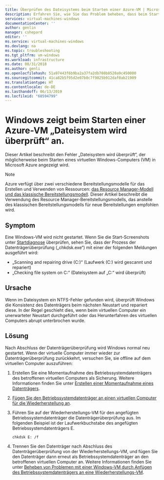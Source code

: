 ```yaml
---
title: Überprüfen des Dateisystems beim Starten einer Azure-VM | Microsoft-Dokumentation
description: Erfahren Sie, wie Sie das Problem beheben, dass beim Starten des virtuellen Computers angezeigt wird, dass das Dateisystem überprüft wird.
services: virtual-machines-windows
documentationCenter: ''
author: genlin
manager: cshepard
editor: ''
ms.service: virtual-machines-windows
ms.devlang: na
ms.topic: troubleshooting
ms.tgt_pltfrm: vm-windows
ms.workload: infrastructure
ms.date: 08/31/2018
ms.author: genli
ms.openlocfilehash: 51a97443f6b9ba2a37fa2db708b8520a9c450000
ms.sourcegitcommit: 41ca82b5f95d2e07b0c7f9025b912daf0ab21909
ms.translationtype: HT
ms.contentlocale: de-DE
ms.lasthandoff: 06/13/2019
ms.locfileid: "60594799"
---
```

# <a name="windows-shows-checking-file-system-when-booting-an-azure-vm"></a>Windows zeigt beim Starten einer Azure-VM „Dateisystem wird überprüft“ an.

Dieser Artikel beschreibt den Fehler „Dateisystem wird überprüft“, der möglicherweise beim Starten eines virtuellen Windows-Computers (VM) in Microsoft Azure angezeigt wird.

> [!NOTE] 
> Azure verfügt über zwei verschiedene Bereitstellungsmodelle für das Erstellen und Verwenden von Ressourcen: [das Resource Manager-Modell und das klassische Bereitstellungsmodell](../../azure-resource-manager/resource-manager-deployment-model.md). Dieser Artikel beschreibt die Verwendung des Resource Manager-Bereitstellungsmodells, das anstelle des klassischen Bereitstellungsmodells für neue Bereitstellungen empfohlen wird.

## <a name="symptom"></a>Symptom 

Eine Windows-VM wird nicht gestartet. Wenn Sie die Start-Screenshots unter [Startdiagnose](boot-diagnostics.md) überprüfen, sehen Sie, dass der Prozess der Datenträgerüberprüfung („chkdsk.exe“) mit einer der folgenden Meldungen ausgeführt wird:

- „Scanning and repairing drive (C:)“ (Laufwerk (C:) wird gescannt und repariert)
- „Checking file system on C:“ (Dateisystem auf „C:“ wird überprüft)

## <a name="cause"></a>Ursache

Wenn im Dateisystem ein NTFS-Fehler gefunden wird, überprüft Windows die Konsistenz des Datenträgers beim nächsten Neustart und repariert diese. In der Regel geschieht dies, wenn beim virtuellen Computer ein unerwarteter Neustart durchgeführt oder das Herunterfahren des virtuellen Computers abrupt unterbrochen wurde.

## <a name="solution"></a>Lösung 

Nach Abschluss der Datenträgerüberprüfung wird Windows normal neu gestartet. Wenn der virtuelle Computer immer wieder zur Datenträgerüberprüfung zurückkehrt, versuchen Sie, sie offline auf dem virtuellen Computer auszuführen:
1.  Erstellen Sie eine Momentaufnahme des Betriebssystemdatenträgers des betroffenen virtuellen Computers als Sicherung. Weitere Informationen finden Sie unter [Erstellen einer Momentaufnahme eines Datenträgers](../windows/snapshot-copy-managed-disk.md).
2.  [Fügen Sie den Betriebssystemdatenträger an einen virtuellen Computer für die Wiederherstellung an](troubleshoot-recovery-disks-portal-windows.md).  
3.  Führen Sie auf der Wiederherstellungs-VM für den angefügten Betriebssystemdatenträger die Datenträgerüberprüfung aus. Im folgenden Beispiel ist der Laufwerkbuchstabe des angefügten Betriebssystemdatenträgers E. 
        
        chkdsk E: /f
4.  Trennen Sie den Datenträger nach Abschluss des Datenträgerüberprüfung von der Wiederherstellungs-VM, und fügen Sie den Datenträger dann erneut als Betriebssystemdatenträger an den betroffenen virtuellen Computer an. Weitere Informationen finden Sie unter [Beheben von Problemen mit einer Windows-VM durch Anfügen des Betriebssystemdatenträgers an eine Wiederherstellungs-VM](troubleshoot-recovery-disks-portal-windows.md).
